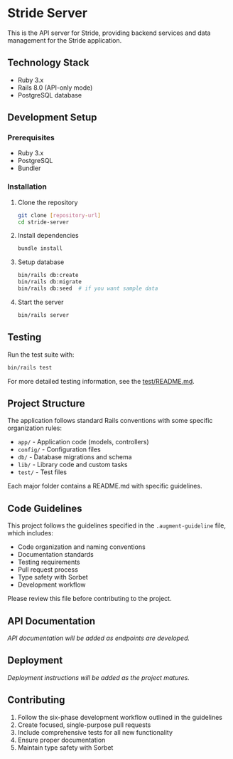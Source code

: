 # Stride Server

This is the API server for Stride, providing backend services and data management for the Stride application.

## Technology Stack

* Ruby 3.x
* Rails 8.0 (API-only mode)
* PostgreSQL database

## Development Setup

### Prerequisites

* Ruby 3.x
* PostgreSQL
* Bundler

### Installation

1. Clone the repository
   ```bash
   git clone [repository-url]
   cd stride-server
   ```

2. Install dependencies
   ```bash
   bundle install
   ```

3. Setup database
   ```bash
   bin/rails db:create
   bin/rails db:migrate
   bin/rails db:seed  # if you want sample data
   ```

4. Start the server
   ```bash
   bin/rails server
   ```

## Testing

Run the test suite with:
```bash
bin/rails test
```

For more detailed testing information, see the [test/README.md](test/README.md).

## Project Structure

The application follows standard Rails conventions with some specific organization rules:

* `app/` - Application code (models, controllers)
* `config/` - Configuration files
* `db/` - Database migrations and schema
* `lib/` - Library code and custom tasks
* `test/` - Test files

Each major folder contains a README.md with specific guidelines.

## Code Guidelines

This project follows the guidelines specified in the `.augment-guideline` file, which includes:

* Code organization and naming conventions
* Documentation standards
* Testing requirements
* Pull request process
* Type safety with Sorbet
* Development workflow

Please review this file before contributing to the project.

## API Documentation

*API documentation will be added as endpoints are developed.*

## Deployment

*Deployment instructions will be added as the project matures.*

## Contributing

1. Follow the six-phase development workflow outlined in the guidelines
2. Create focused, single-purpose pull requests
3. Include comprehensive tests for all new functionality
4. Ensure proper documentation
5. Maintain type safety with Sorbet
